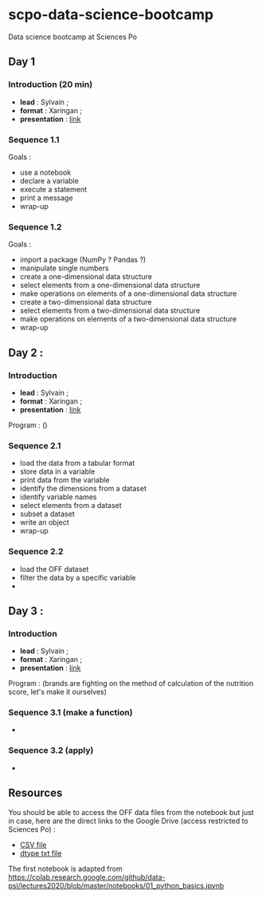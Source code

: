 # scpo-data-science-bootcamp

Data science bootcamp at Sciences Po

## Day 1

### Introduction (20 min)

* **lead** : Sylvain ;
* **format** : Xaringan ;
* **presentation** : [link](https://datactivist.coop/scpo-data-science-bootcamp/day_1/introduction)

### Sequence 1.1

Goals :

- use a notebook
- declare a variable
- execute a statement
- print a message
- wrap-up

### Sequence 1.2

Goals :

- import a package (NumPy ? Pandas ?)
- manipulate single numbers
- create a one-dimensional data structure
- select elements from a one-dimensional data structure
- make operations on elements of a one-dimensional data structure
- create a two-dimensional data structure
- select elements from a two-dimensional data structure
- make operations on elements of a two-dimensional data structure
- wrap-up

## Day 2 :

### Introduction

* **lead** : Sylvain ;
* **format** : Xaringan ;
* **presentation** : [link]()

Program : ()

### Sequence 2.1

- load the data from a tabular format
- store data in a variable
- print data from the variable
- identify the dimensions from a dataset
- identify variable names
- select elements from a dataset
- subset a dataset
- write an object
- wrap-up

### Sequence 2.2

- load the OFF dataset
- filter the data by a specific variable
- 

## Day 3 :

### Introduction

* **lead** : Sylvain ;
* **format** : Xaringan ;
* **presentation** : [link]()

Program : (brands are fighting on the method of calculation of the nutrition score, let's make it ourselves)

### Sequence 3.1 (make a function)

- 

### Sequence 3.2 (apply)

- 

## Resources

You should be able to access the OFF data files from the notebook but just in case, here are the direct links to the Google Drive (access restricted to Sciences Po) :
* [CSV file](https://drive.google.com/file/d/14Pyz3Wb-FGs_9H-e7K-4Ug2X31N81Amv/view?usp=sharing)
* [dtype txt file](https://drive.google.com/file/d/1EUBD1btT8k4PS073WLUqGm_UucUl4n3P/view?usp=sharing)

The first notebook is adapted from
<https://colab.research.google.com/github/data-psl/lectures2020/blob/master/notebooks/01_python_basics.ipynb>
